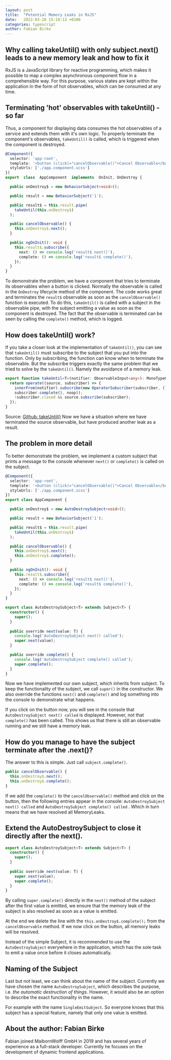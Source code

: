 ```yaml
---
layout: post
title:  "Potential Memory Leaks in RxJS"
date:   2022-03-28 15:10:13 +0100
categories: typescript
author: Fabian Birke
---
```


## Why calling takeUntil() with only subject.next() leads to a new memory leak and how to fix it

RxJS is a JavaScript library for reactive programming, which makes it possible to map a complex asynchronous component flow in a comprehensible way. For this purpose, various states are kept within the application in the form of hot observables, which can be consumed at any time.

## Terminating 'hot' observables with takeUntil() - so far

Thus, a component for displaying data consumes the hot observables of a service and extends them with it's own logic. To properly terminate the component's observables, `takeUntil()` is called, which is triggered when the component is destroyed.

```typescript
@Component({  
  selector: 'app-root',  
  template: '<button (click)="cancelObservable()">Cancel Observable</button>',  
  styleUrls: ['./app.component.scss']  
})
export  class  AppComponent  implements  OnInit, OnDestroy {

  public onDestroy$ = new BehaviorSubject<void>();  

  public result = new BehaviorSubject('1');  

  public result$ = this.result.pipe(  
    takeUntil(this.onDestroy$)  
  );  

  public cancelObservable() {  
    this.onDestroy$.next();  
  }  

  public ngOnInit(): void {  
    this.result$.subscribe({  
      next: () => console.log('result$ next()'),  
      complete: () => console.log('result$ complete()'),  
    });
  }
}
```

To demonstrate the problem, we have a component that tries to terminate its observables when a button is clicked. Normally the observable is called in the `OnDestroy` lifecycle method of the component.
The code works great and terminates the `result$` observable as soon as the `cancelObservable()` function is executed. To do this, `takeUntil()` is called with a subject in the observable pipe, with the subject emitting a value as soon as the component is destroyed. The fact that the observable is terminated can be seen by calling the `complete()` method, which is logged.

## How does takeUntil() work?

If you take a closer look at the implementation of `takeUntil()`, you can see that `takeUntil()` must subscribe to the subject that you put into the function. Only by subscribing, the function can know when to terminate the observable. But the subscribe triggers exactly the same problem that we tried to solve by the `takeUntil()`. Namely the avoidance of a memory leak.

```typescript
export function takeUntil<T>(notifier: ObservableInput<any>): MonoTypeOperatorFunction<T> {
  return operate((source, subscriber) => {
    innerFrom(notifier).subscribe(new OperatorSubscriber(subscriber, () => 		
    subscriber.complete(), noop));
    !subscriber.closed && source.subscribe(subscriber);
  });
}
```
  
Source: [Github: takeUntil()](https://github.com/ReactiveX/rxjs/blob/master/src/internal/operators/takeUntil.ts)
Now we have a situation where we have terminated the source observable, but have produced another leak as a result.

## The problem in more detail

To better demonstrate the problem, we implement a custom subject that prints a message to the console whenever `next()` or `complete()` is called on the subject.

```typescript
@Component({  
  selector: 'app-root',  
  template: '<button (click)="cancelObservable()">Cancel Observable</button>',  
  styleUrls: ['./app.component.scss']  
})  
export class AppComponent {  

  public onDestroy$ = new AutoDestroySubject<void>();  

  public result = new BehaviorSubject('1');  

  public result$ = this.result.pipe(  
    takeUntil(this.onDestroy$)  
  );

  public cancelObservable() {  
    this.onDestroy$.next();  
    this.onDestroy$.complete();  
  }

  public ngOnInit(): void {  
    this.result$.subscribe({  
      next: () => console.log('result$ next()'),  
      complete: () => console.log('result$ complete()'),  
    }); 
  }
}  

export class AutoDestroySubject<T> extends Subject<T> {  
  constructor() {  
    super();  
  }
  
  public override next(value: T) {  
    console.log('AutoDestroySubject next() called');  
    super.next(value);  
  }

  public override complete() {  
    console.log('AutoDestroySubject complete() called');  
    super.complete();  
  }
}
```

Now we have implemented our own subject, which inherits from subject. To keep the functionality of the subject, we call `super()` in the constructor. We also override the functions `next()` and `complete()` and log something into the console to demonstrate what happens. 

If you click on the button now, you will see in the console that `AutoDestroySubject next() called` is displayed. However, not that `complete()` has been called. This shows us that there is still an observable running and we still have a memory leak.

## How do you manage to have the subject terminate after the .next()?

The answer to this is simple. Just call `subject.complete()`.

```typescript
public cancelObservable() {  
  this.onDestroy$.next();  
  this.onDestroy$.complete();  
}  
```

If we add the `complete()` to the `cancelObservable()` method and click on the button, then the following entries appear in the console: `AutoDestroySubject next() called` and `AutoDestroySubject complete() called` . Which in turn means that we have resolved all MemoryLeaks.

## Extend the AutoDestroySubject to close it directly after the next().

```typescript
export class AutoDestroySubject<T> extends Subject<T> {  
  constructor() {  
    super();  
  }
  
  public override next(value: T) {  
    super.next(value);  
    super.complete();  
  }
}
```     
 
By calling `super.complete()` directly in the `next()` method of the subject after the first value is emitted, we ensure that the memory leak of the subject is also resolved as soon as a value is emitted.

At the end we delete the line with the `this.onDestroy$.complete();` from the `cancelObservable` method. If we now click on the button, all memory leaks will be resolved.

Instead of the simple Subject, it is recommended to use the `AutoDestroySubject` everywhere in the application, which has the sole task to emit a value once before it closes automatically.

## Naming of the Subject

Last but not least, we can think about the name of the subject. Currently we have chosen the name `AutoDestroySubject`, which describes the purpose, i.e. *the automatic destruction of things*. However, it would also be an option to describe the exact functionality in the name. 

For example with the name `SingleEmitSubject`. So everyone knows that this subject has a special feature, namely that only one value is emitted.

## About the author: Fabian Birke

Fabian joined MaibornWolff GmbH in 2019 and has several years of experience as a full-stack developer. Currently he focuses on the development of dynamic frontend applications.

